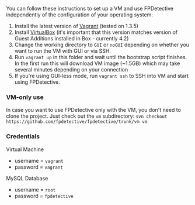 You can follow these instructions to set up a VM and use FPDetective independently of the configuration of your operating system:

1. Install the latest version of [Vagrant](http://www.vagrantup.com/) (tested on 1.3.5)
2. Install [VirtualBox](https://www.virtualbox.org/wiki/Downloads) (it's important that this version matches version of Guest Additions installed in Box - currently 4.2)
3. Change the working directory to `GUI` or `noGUI` depending on whether you want to run the VM with GUI or via SSH.
4. Run `vagrant up` in this folder and wait until the bootstrap script finishes. In the first run this will download VM image (~1.5GB) which may take several minutes depending on your connection
5. If you're using GUI-less mode, run `vagrant ssh` to SSH into VM and start using FPDetective.

### VM-only use
In case you want to use FPDetective only with the VM, you don't need to clone the project. Just check out the `vm` subdirectory:
`svn checkout https://github.com/fpdetective/fpdetective/trunk/vm vm`

### Credentials
Virtual Machine
* username = `vagrant` 
* password = `vagrant`

MySQL Database
* username = `root` 
* password = `fpdetective`
